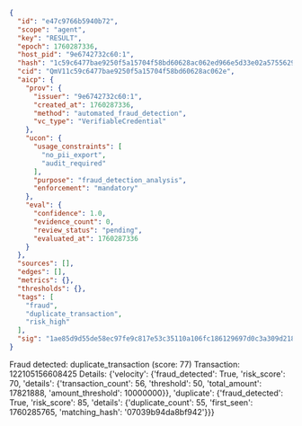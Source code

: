 ```json
{
  "id": "e47c9766b5940b72",
  "scope": "agent",
  "key": "RESULT",
  "epoch": 1760287336,
  "host_pid": "9e6742732c60:1",
  "hash": "1c59c6477bae9250f5a15704f58bd60628ac062ed966e5d33e02a5755629abaf",
  "cid": "QmV11c59c6477bae9250f5a15704f58bd60628ac062e",
  "aicp": {
    "prov": {
      "issuer": "9e6742732c60:1",
      "created_at": 1760287336,
      "method": "automated_fraud_detection",
      "vc_type": "VerifiableCredential"
    },
    "ucon": {
      "usage_constraints": [
        "no_pii_export",
        "audit_required"
      ],
      "purpose": "fraud_detection_analysis",
      "enforcement": "mandatory"
    },
    "eval": {
      "confidence": 1.0,
      "evidence_count": 0,
      "review_status": "pending",
      "evaluated_at": 1760287336
    }
  },
  "sources": [],
  "edges": [],
  "metrics": {},
  "thresholds": {},
  "tags": [
    "fraud",
    "duplicate_transaction",
    "risk_high"
  ],
  "sig": "1ae85d9d55de58ec97fe9c817e53c35110a106fc186129697d0c3a309d218f77"
}
```

Fraud detected: duplicate_transaction (score: 77)
Transaction: 122105156608425
Details: {'velocity': {'fraud_detected': True, 'risk_score': 70, 'details': {'transaction_count': 56, 'threshold': 50, 'total_amount': 17821888, 'amount_threshold': 10000000}}, 'duplicate': {'fraud_detected': True, 'risk_score': 85, 'details': {'duplicate_count': 55, 'first_seen': 1760285765, 'matching_hash': '07039b94da8bf942'}}}
